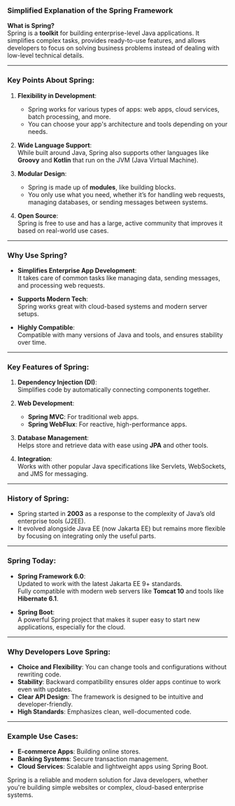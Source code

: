 ### Simplified Explanation of the Spring Framework  

**What is Spring?**  
Spring is a **toolkit** for building enterprise-level Java applications. It simplifies complex tasks, provides ready-to-use features, and allows developers to focus on solving business problems instead of dealing with low-level technical details.

---

### Key Points About Spring:  

1. **Flexibility in Development**:  
   - Spring works for various types of apps: web apps, cloud services, batch processing, and more.  
   - You can choose your app's architecture and tools depending on your needs.  

2. **Wide Language Support**:  
   While built around Java, Spring also supports other languages like **Groovy** and **Kotlin** that run on the JVM (Java Virtual Machine).  

3. **Modular Design**:  
   - Spring is made up of **modules**, like building blocks.  
   - You only use what you need, whether it’s for handling web requests, managing databases, or sending messages between systems.  

4. **Open Source**:  
   Spring is free to use and has a large, active community that improves it based on real-world use cases.  

---

### Why Use Spring?  

- **Simplifies Enterprise App Development**:  
  It takes care of common tasks like managing data, sending messages, and processing web requests.  

- **Supports Modern Tech**:  
  Spring works great with cloud-based systems and modern server setups.  

- **Highly Compatible**:  
  Compatible with many versions of Java and tools, and ensures stability over time.  

---

### Key Features of Spring:  

1. **Dependency Injection (DI)**:  
   Simplifies code by automatically connecting components together.  

2. **Web Development**:  
   - **Spring MVC**: For traditional web apps.  
   - **Spring WebFlux**: For reactive, high-performance apps.  

3. **Database Management**:  
   Helps store and retrieve data with ease using **JPA** and other tools.  

4. **Integration**:  
   Works with other popular Java specifications like Servlets, WebSockets, and JMS for messaging.  

---

### History of Spring:  

- Spring started in **2003** as a response to the complexity of Java’s old enterprise tools (J2EE).  
- It evolved alongside Java EE (now Jakarta EE) but remains more flexible by focusing on integrating only the useful parts.  

---

### Spring Today:  

- **Spring Framework 6.0**:  
  Updated to work with the latest Jakarta EE 9+ standards.  
  Fully compatible with modern web servers like **Tomcat 10** and tools like **Hibernate 6.1**.  

- **Spring Boot**:  
  A powerful Spring project that makes it super easy to start new applications, especially for the cloud.  

---

### Why Developers Love Spring:  

- **Choice and Flexibility**: You can change tools and configurations without rewriting code.  
- **Stability**: Backward compatibility ensures older apps continue to work even with updates.  
- **Clear API Design**: The framework is designed to be intuitive and developer-friendly.  
- **High Standards**: Emphasizes clean, well-documented code.  

---

### Example Use Cases:  

- **E-commerce Apps**: Building online stores.  
- **Banking Systems**: Secure transaction management.  
- **Cloud Services**: Scalable and lightweight apps using Spring Boot.  

Spring is a reliable and modern solution for Java developers, whether you're building simple websites or complex, cloud-based enterprise systems.
